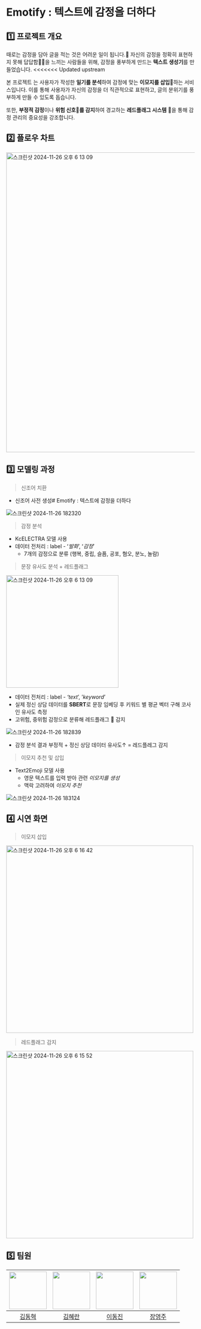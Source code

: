 # Emotify : 텍스트에 감정을 더하다

## 1️⃣ 프로젝트 개요

때로는 감정을 담아 글을 적는 것은 어려운 일이 됩니다.📝 자신의 감정을 정확히 표현하지 못해 답답함😮‍💨을 느끼는 사람들을 위해, 감정을 풍부하게 만드는 **텍스트 생성기**를 만들었습니다.
<<<<<<< Updated upstream

본 프로젝트 는 사용자가 작성한 **일기를 분석**하여 감정에 맞는 **이모지를 삽입**🤩하는 서비스입니다. 이를 통해 사용자가 자신의 감정을 더 직관적으로 표현하고, 글의 분위기를 풍부하게 만들 수 있도록 돕습니다.

또한, **부정적 감정**이나 **위험 신호🚨를 감지**하여 경고하는 **레드플래그 시스템** 🚩을 통해 감정 관리의 중요성을 강조합니다.

## 2️⃣ 플로우 차트
<img width="800" alt="스크린샷 2024-11-26 오후 6 13 09" src="https://github.com/user-attachments/assets/c8b200ee-0bbf-4696-89c1-d16e9f6caef6">

## 3️⃣ 모델링 과정
> 신조어 치환
- 신조어 사전 생성# Emotify : 텍스트에 감정을 더하다

![스크린샷 2024-11-26 182320](https://github.com/user-attachments/assets/2cacbdc3-d2cb-4f84-9da0-151db7e81252)

> 감정 분석
- KcELECTRA 모델 사용
- 데이터 전처리 : label - ʻ*발화*’, ʻ*감정*’
    - 7개의 감정으로 분류 (행복, 중립, 슬픔, 공포, 혐오, 분노, 놀람)
    
> 문장 유사도 분석 + 레드플래그
<img width="300" alt="스크린샷 2024-11-26 오후 6 13 09" src="https://github.com/user-attachments/assets/fa067210-0c45-412e-8afd-cf28ae83cf9e">

- 데이터 전처리 : label - *ʻtext*’, ’*keyword*’
- 실제 정신 상담 데이터를 **SBERT**로 문장 임베딩 후 키워드 별 평균 벡터 구해 코사인 유사도 측정
- 고위험, 중위험 감정으로 분류해 레드플래그 🚩 감지

![스크린샷 2024-11-26 182839](https://github.com/user-attachments/assets/1721689b-17a5-4426-bc80-13540a17f183)

- 감정 분석 결과 부정적 + 정신 상담 데이터 유사도↑ = 레드플레그 감지

> 이모지 추천 및 삽입
- Text2Emoji 모델 사용
    - 영문 텍스트를 입력 받아 관련 *이모지를 생성*
    - 맥락 고려하여 *이모지 추천*

![스크린샷 2024-11-26 183124](https://github.com/user-attachments/assets/64a520e8-2339-4d67-bfce-e6943896a9c9)


## 4️⃣ 시연 화면
> 이모지 삽입
<img width="500" alt="스크린샷 2024-11-26 오후 6 16 42" src="https://github.com/user-attachments/assets/f12bcda7-4a33-4e84-831b-ebe559f910f1">

> 레드플래그 감지
<img width="500" alt="스크린샷 2024-11-26 오후 6 15 52" src="https://github.com/user-attachments/assets/d85e1e95-31d1-444b-ae14-b48f659a05fc">

## 5️⃣ 팀원

|<img src="https://avatars.githubusercontent.com/u/175944453?v=4" width="100"/>|<img src="https://avatars.githubusercontent.com/u/144123922?v=4" width="100"/>|<img src="https://avatars.githubusercontent.com/u/174295762?v=4" width="100"/>|<img src="https://avatars.githubusercontent.com/u/111039206?v=4" width="100"/>|
|:---:|:---:|:---:|:---:|
|[김동혁](https://github.com/ddonghyeok0326)|[김혜란](https://github.com/hyeran1216)|[이동진](https://github.com/actiondongjin)|[장영주](https://github.com/youngju6143)|


